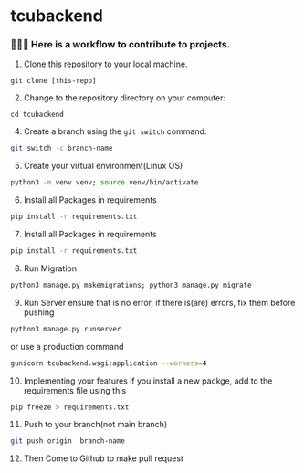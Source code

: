 # tcubackend

### 🧑🏽‍💻 Here is a workflow to contribute to projects.

1. Clone this repository to your local machine.

```
git clone [this-repo]
```

2. Change to the repository directory on your computer:

```
cd tcubackend
```

4. Create a branch using the `git switch` command:

```bash
git switch -c branch-name
```

5. Create your virtual environment(Linux OS)

```bash
python3 -m venv venv; source venv/bin/activate
```

6. Install all Packages in requirements

```bash
pip install -r requirements.txt
```

7. Install all Packages in requirements

```bash
pip install -r requirements.txt
```

8. Run Migration

```bash
python3 manage.py makemigrations; python3 manage.py migrate
```

9. Run Server ensure that is no error, if there is(are) errors, fix them before pushing

```bash
python3 manage.py runserver
```

or use a production command

```bash
gunicorn tcubackend.wsgi:application --workers=4
```

10. Implementing your features
    if you install a new packge, add to the requirements file using this

```bash
pip freeze > requirements.txt
```

11. Push to your branch(not main branch)

```bash
git push origin  branch-name
```

12. Then Come to Github to make pull request
